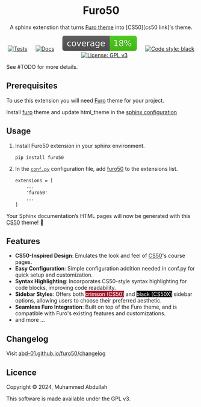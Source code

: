 <h1 align="center">Furo50</h1>
<p align="center">
  A sphinx extenstion that turns <a href="https://github.com/pradyunsg/furo">Furo theme</a> into [CS50][cs50 link]'s theme.
</p>

<p align="center">
    <a href="https://github.com/ABD-01/furo50/actions/workflows/tests.yml?branch=master"><img src="https://github.com/ABD-01/furo50/actions/workflows/tests.yml/badge.svg?branch=master" alt="Tests"></a>
    &emsp;
    <a href="https://github.com/ABD-01/furo50/actions/workflows/docs.yml?branch=master"><img src="https://github.com/ABD-01/furo50/actions/workflows/docs.yml/badge.svg?branch=master" alt="Docs"></a>
    &emsp;
    <img src="docs/_static/coverage.svg" alt="Coverage">
    &emsp;
    <a href="https://github.com/psf/black"><img src="https://img.shields.io/badge/code%20style-black-000000.svg" alt="Code style: black"></a>
    &emsp;
    <a href="https://www.gnu.org/licenses/gpl-3.0"><img src="https://img.shields.io/badge/License-GPLv3-blue.svg" alt="License: GPL v3"></a>
</p>

<!-- [![Tests](https://github.com/ABD-01/furo50/actions/workflows/tests.yml/badge.svg?branch=master)](https://github.com/ABD-01/furo50/actions/workflows/tests.yml) &emsp; ![](docs/_static/coverage.svg) &emsp; [![Code style: black](https://img.shields.io/badge/code%20style-black-000000.svg)](https://github.com/psf/black) -->

<!-- [![Documentation](https://github.com/ABD-01/furo50/actions/workflows/docs.yml/badge.svg)](https://github.com/ABD-01/furo50/actions/workflows/docs.yml) -->

<!-- [![License: GPL v3](https://img.shields.io/badge/License-GPLv3-blue.svg)](https://www.gnu.org/licenses/gpl-3.0) -->


See \#TODO for more details.

<!-- index.md content start -->

## Prerequisites

To use this extension you will need [Furo][furo link] theme for your project.

Install [furo][furo link]  theme and update html_theme in the [sphinx configuration][conf link]

## Usage

1. Install Furo50 extension in your sphinx environment.
    ```
    pip install furo50
    ```

2. In the [`conf.py`][conf link] configuration file, add [furo50][furo50 link] to the extensions list.
    ```
    extensions = [
        ...
        'furo50'
        ...
    ]
    ```
Your Sphinx documentation’s HTML pages will now be generated with this [CS50][cs50 link] theme! 🎉

## Features
* **CS50-Inspired Design**: Emulates the look and feel of [CS50][cs50 link]'s course pages.
* **Easy Configuration**: Simple configuration addition needed in conf.py for quick setup and customization.
* **Syntax Highlighting**: Incorporates CS50-style syntax highlighting for code blocks, improving code readability.
* **Sidebar Styles**: Offers both <span style="background-color:#a51c30;color:#fff;">crimson (CS50)</span> and <span  style="background-color:#000;color:#fff;">black (CS50X)</span> sidebar options, allowing users to choose their preferred aesthetic.
* **Seamless Furo Integration**: Built on top of the Furo theme, and is compatible with Furo's existing features and customizations.
* and more ...

<!-- index.md content end -->

## Changelog

Visit [abd-01.github.io/furo50/changelog](https://abd-01.github.io/furo50/changelog/)

## Licence
Copyright © 2024, Muhammed Abdullah

This software is made available under the GPL v3.


<!-- Markdown links -->

[furo link]: https://pradyunsg.me/furo/
[furo50 link]: https://github.com/ABD-01/furo50
[cs50 link]: https://cs50.harvard.edu/college/2019/fall/
[conf link]: https://www.sphinx-doc.org/en/master/usage/configuration.html